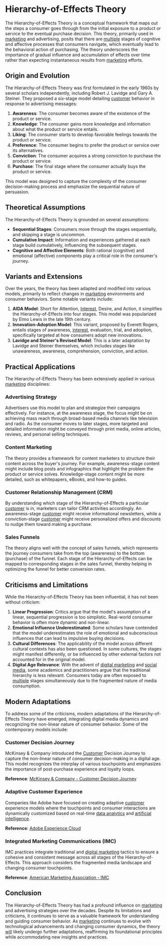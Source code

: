 # Hierarchy-of-Effects Theory

The Hierarchy-of-Effects Theory is a conceptual framework that maps out the steps a consumer goes through from the initial exposure to a product or service to the eventual purchase decision. This theory, primarily used in [marketing](../m/marketing.md) and advertising, posits that there are [multiple](../m/multiple.md) stages of cognitive and affective processes that consumers navigate, which eventually lead to the behavioral action of purchasing. The theory underscores the importance of gradual influence and accumulation of effects over time rather than expecting instantaneous results from [marketing](../m/marketing.md) efforts.

## Origin and Evolution

The Hierarchy-of-Effects Theory was first formulated in the early 1960s by several scholars independently, including Robert J. Lavidge and Gary A. Steiner. They proposed a six-stage model detailing [customer](../c/customer.md) behavior in response to advertising messages:

1. **Awareness**: The consumer becomes aware of the existence of the product or service.
2. **Knowledge**: The consumer gains more knowledge and information about what the product or service entails.
3. **Liking**: The consumer starts to develop favorable feelings towards the product or service.
4. **Preference**: The consumer begins to prefer the product or service over its alternatives.
5. **Conviction**: The consumer acquires a strong conviction to purchase the product or service.
6. **Purchase**: The final stage where the consumer actually buys the product or service.

This model was designed to capture the complexity of the consumer decision-making process and emphasize the sequential nature of persuasion.

## Theoretical Assumptions

The Hierarchy-of-Effects Theory is grounded on several assumptions:

- **Sequential Stages**: Consumers move through the stages sequentially, and skipping a stage is uncommon.
- **Cumulative Impact**: Information and experiences gathered at each stage build cumulatively, influencing the subsequent stages.
- **Cognitive and Affective Elements**: Both rational (cognitive) and emotional (affective) components play a critical role in the consumer's journey.

## Variants and Extensions

Over the years, the theory has been adapted and modified into various models, primarily to reflect changes in [marketing](../m/marketing.md) environments and consumer behaviors. Some notable variants include:

1. **AIDA Model**: Short for Attention, [Interest](../i/interest.md), Desire, and Action, it simplifies the Hierarchy-of-Effects into four stages. This model was popularized by Elmo Lewis in the late 19th century.
2. **Innovation-Adoption Model**: This variant, proposed by Everett Rogers, entails stages of awareness, [interest](../i/interest.md), evaluation, trial, and adoption, specifically targeted at how consumers adopt new innovations.
3. **Lavidge and Steiner's Revised Model**: This is a later adaptation by Lavidge and Steiner themselves, which includes stages like unawareness, awareness, comprehension, conviction, and action.

## Practical Applications

The Hierarchy-of-Effects Theory has been extensively applied in various [marketing](../m/marketing.md) disciplines:

### Advertising Strategy

Advertisers use this model to plan and strategize their campaigns effectively. For instance, at the awareness stage, the focus might be on achieving mass reach through broad-based media channels like television and radio. As the consumer moves to later stages, more targeted and detailed information might be conveyed through print media, online articles, reviews, and personal selling techniques.

### Content Marketing

The theory provides a framework for content marketers to structure their content across the buyer's journey. For example, awareness-stage content might include blog posts and infographics that highlight the problem the product or service solves. Knowledge-stage content might be more detailed, such as whitepapers, eBooks, and how-to guides.

### Customer Relationship Management (CRM)

By understanding which stage of the Hierarchy-of-Effects a particular [customer](../c/customer.md) is in, marketers can tailor CRM activities accordingly. An awareness-stage [customer](../c/customer.md) might receive informational newsletters, while a conviction-stage [customer](../c/customer.md) might receive personalized offers and discounts to nudge them toward making a purchase.

### Sales Funnels

The theory aligns well with the concept of sales funnels, which represents the journey consumers take from the top (awareness) to the bottom (purchase) of the funnel. Each stage of the Hierarchy-of-Effects can be mapped to corresponding stages in the sales funnel, thereby helping in optimizing the funnel for better conversion rates.

## Criticisms and Limitations

While the Hierarchy-of-Effects Theory has been influential, it has not been without criticism:

1. **Linear Progression**: Critics argue that the model's assumption of a linear, sequential progression is too simplistic. Real-world consumer behavior is often more dynamic and non-linear.
2. **Emotional Influence Underestimated**: Some scholars have contended that the model underestimates the role of emotional and subconscious influences that can lead to impulsive buying decisions.
3. **Cultural Differences**: The applicability of the model across different cultural contexts has also been questioned. In some cultures, the stages might manifest differently, or be influenced by other external factors not accounted for in the original model.
4. **Digital Age Relevance**: With the advent of [digital marketing](../d/digital_marketing.md) and [social media](../s/social_media.md), some academics and practitioners argue that the traditional hierarchy is less relevant. Consumers today are often exposed to [multiple](../m/multiple.md) stages simultaneously due to the fragmented nature of media consumption.

## Modern Adaptations

To address some of the criticisms, modern adaptations of the Hierarchy-of-Effects Theory have emerged, integrating digital media dynamics and recognizing the non-linear nature of consumer behavior. Some of the contemporary models include:

### Customer Decision Journey

McKinsey & Company introduced the [Customer](../c/customer.md) Decision Journey to capture the non-linear nature of consumer decision-making in a digital age. This model recognizes the interplay of various touchpoints and emphasizes the importance of post-purchase experience and loyalty loops.

**Reference**: [McKinsey & Company - Customer Decision Journey](https://www.mckinsey.com/business-functions/marketing-and-sales/our-insights/the-consumer-decision-journey)

### Adaptive Customer Experience

Companies like Adobe have focused on creating adaptive [customer](../c/customer.md) experience models where the touchpoints and consumer interactions are dynamically customized based on real-time [data analytics](../d/data_analytics.md) and [artificial intelligence](../a/artificial_intelligence_in_trading.md).

**Reference**: [Adobe Experience Cloud](https://business.adobe.com/products/experience-cloud/adobe-experience-cloud.html)

### Integrated Marketing Communications (IMC)

IMC practices integrate traditional and [digital marketing](../d/digital_marketing.md) tactics to ensure a cohesive and consistent message across all stages of the Hierarchy-of-Effects. This approach considers the fragmented media landscape and changing consumer touchpoints.

**Reference**: [American Marketing Association - IMC](https://www.ama.org/topics/integrated-marketing-communications/)

## Conclusion

The Hierarchy-of-Effects Theory has had a profound influence on [marketing](../m/marketing.md) and advertising strategies over the decades. Despite its limitations and criticisms, it continues to serve as a valuable framework for understanding and guiding consumer behavior. As [marketing](../m/marketing.md) continues to evolve with technological advancements and changing consumer dynamics, the theory [will](../w/will.md) likely undergo further adaptations, reaffirming its foundational principles while accommodating new insights and practices.